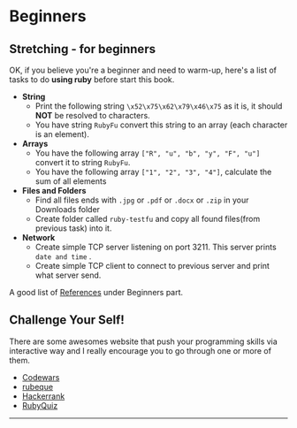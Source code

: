 # Beginners

## Stretching - for beginners

OK, if you believe you're a beginner and need to warm-up, here's a list of tasks to do **using ruby** before start this book.

* **String**
  * Print the following string `\x52\x75\x62\x79\x46\x75` as it is, it should **NOT** be resolved to characters.
  * You have string `RubyFu` convert this string to an array \(each character is an element\).
* **Arrays**
  * You have the following array `["R", "u", "b", "y", "F", "u"]` convert it to string `RubyFu`.
  * You have the following array `["1", "2", "3", "4"]`, calculate the sum of all elements
* **Files and Folders**
  * Find all files ends with `.jpg` or `.pdf` or `.docx` or `.zip` in your Downloads folder
  * Create folder called `ruby-testfu` and copy all found files\(from previous task\) into it.
* **Network**
  * Create simple TCP server listening on port 3211. This server prints `date and time` .
  * Create simple TCP client to connect to previous server and print what server send.

A good list of [References](references/README.md) under Beginners part.

## Challenge Your Self!

There are some awesomes website that push your programming skills via interactive way and I really encourage you to go through one or more of them.

* [Codewars](http://www.codewars.com/?language=ruby)
* [rubeque](http://www.rubeque.com/)
* [Hackerrank](https://www.hackerrank.com/)
* [RubyQuiz](http://rubyquiz.com/)

---



